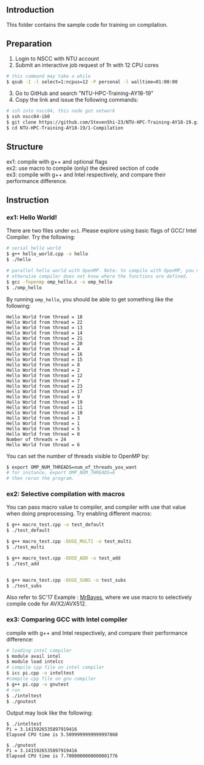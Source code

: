 ## Introduction
This folder contains the sample code for training on compilation.

## Preparation
1. Login to NSCC with NTU account
2. Submit an interactive job request of 1h with 12 CPU cores
```bash
# this command may take a while
$ qsub -I -l select=1:ncpus=12 -P personal -l walltime=01:00:00
```
3. Go to GitHub and search "NTU-HPC-Training-AY18-19"
4. Copy the link and issue the following commands:
```bash
# ssh into nscc04, this node got network
$ ssh nscc04-ib0
$ git clone https://github.com/StevenShi-23/NTU-HPC-Training-AY18-19.git
$ cd NTU-HPC-Training-AY18-19/1-Compilation
```

## Structure
ex1: compile with g++ and optional flags \
ex2: use macro to compile (only) the desired section of code \
ex3: compile with g++ and Intel respectively, and compare their performance difference.

## Instruction

### ex1: Hello World!
There are two files under `ex1`. Please explore using  basic flags of GCC/ Intel Compiler.
Try the following:
```bash
# serial hello world
$ g++ hello_world.cpp -o hello
$ ./hello

# parallel hello world with OpenMP. Note: to compile with OpenMP, you need to supply with -fopenmp, 
# otherwise compiler does not know where the functions are defined.
$ gcc -fopenmp omp_hello.c -o omp_hello
$ ./omp_hello
```
By running `omp_hello`, you should be able to get something like the following:
```
Hello World from thread = 18
Hello World from thread = 22
Hello World from thread = 13
Hello World from thread = 14
Hello World from thread = 21
Hello World from thread = 20
Hello World from thread = 4
Hello World from thread = 16
Hello World from thread = 15
Hello World from thread = 8
Hello World from thread = 2
Hello World from thread = 12
Hello World from thread = 7
Hello World from thread = 23
Hello World from thread = 17
Hello World from thread = 9
Hello World from thread = 19
Hello World from thread = 11
Hello World from thread = 10
Hello World from thread = 3
Hello World from thread = 1
Hello World from thread = 5
Hello World from thread = 0
Number of threads = 24
Hello World from thread = 6
```
You can set the number of threads visible to OpenMP by:
```bash
$ export OMP_NUM_THREADS=num_of_threads_you_want
# for instance, export OMP_NUM_THREADS=6
# then rerun the program. 
```

### ex2: Selective compilation with macros
You can pass macro value to compiler, and compiler with use that value when doing preprocessing. 
Try enabling different macros:
```bash
$ g++ macro_test.cpp -o test_default
$ ./test_default

$ g++ macro_test.cpp -DUSE_MULTI -o test_multi
$ ./test_multi

$ g++ macro_test.cpp -DUSE_ADD -o test_add
$ ./test_add


$ g++ macro_test.cpp -DUSE_SUBS -o test_subs
$ ./test_subs
```
Also refer to SC'17 Example : [MrBayes](https://github.com/StevenShi-23/sc17-mrbayes/commit/36411af9ed18430a181f2efc8b54c2a902b3afb4), where we use macro to selectively compile code for AVX2/AVX512.

### ex3: Comparing GCC with Intel compiler
compile with g++ and Intel respectively, and compare their performance difference:
```bash
# loading intel compiler
$ module avail intel
$ module load intelcc
# compile cpp file on intel compiler
$ icc pi.cpp -o inteltest
#compile cpp file on gnu compiler
$ g++ pi.cpp -o gnutest
# run 
$ ./inteltest
$ ./gnutest
```
Output may look like the following:
```
$ ./inteltest
Pi = 3.1415926535897919416
Elapsed CPU time is 5.5099999999999997868

$ ./gnutest
Pi = 3.1415926535897919416
Elapsed CPU time is 7.7000000000000001776
```

